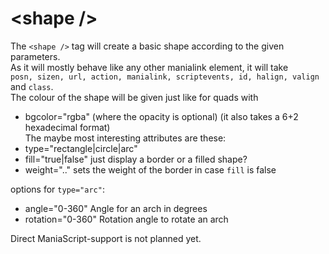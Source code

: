 &lt;shape /&gt;
====
The `<shape />` tag will create a basic shape according to the given parameters.    
As it will mostly behave like any other manialink element, it will take    
`posn, sizen, url, action, manialink, scriptevents, id, halign, valign` and `class`.  
The colour of the shape will be given just like for quads with    
+ bgcolor="rgba" (where the opacity is optional) (it also takes a 6+2 hexadecimal format)  
The maybe most interesting attributes are these:  
+ type="rectangle|circle|arc"  
+ fill="true|false" just display a border or a filled shape?  
+ weight=".." sets the weight of the border in case `fill` is false  

options for `type="arc"`:  
+ angle="0-360" Angle for an arch in degrees  
+ rotation="0-360" Rotation angle to rotate an arch  
  
Direct ManiaScript-support is not planned yet.

